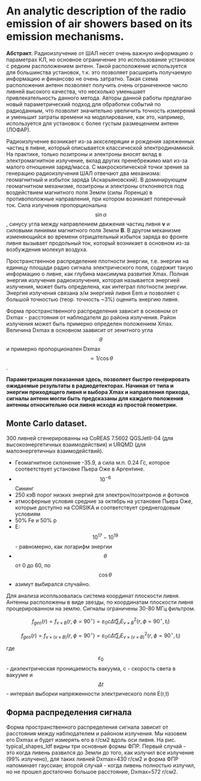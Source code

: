 # An analytic description of the radio emission of air showers based on its emission mechanisms. 

**Абстракт.** Радиоизлучение от ШАЛ несет очень важную информацию о параметрах КЛ, но основное ограничение это использование установок с редким расположением антенн. Такой расположение используется для большинства установок, т.к. это позволяет расширить получаемую информацию и финансово не очень затратно. Такая схема расположения антенн позволяет получить очень ограниченное число ливней высокого качества, что несколько уменьшает привлекательность данного метода. Авторы данной работы предлагаю новый параметрический подход для обработки событий по радиоданным, что позволит значительно увеличить точность измерений и уменьшит затраты времени на моделирование, как это, например, используется для установок с более густым размещением антенн (ЛОФАР). 

Радиоизлучение возникает из-за аккселеряции и рождения заряженных частиц в ливне, который описывается классической электродинамикой. На практике, только позитроны и электроны вносят вклад в электромагнитное излучение, вклад других пренебрежимо мал из-за малого отношения заряд/масса. С макроскопической точки зрения за генерацию радиоизлучения ШАЛ отвечают два механизма: геомагнитный и избыток заряда (Аскарьяновский). В доминирующем геомагнитном механизме, позитроны и электроны отклоняются под воздействием магнитного поля Земли (силы Лоренца) в противоположные направления, при котором возникает поперечный ток. Сила излучения пропорциональна $$\sin{\alpha}$$, синусу угла между направлением движения частиц ливня **v** и силовыми линиями магнитного поля Земли **B**. В другом механизме изменяющийся во времени отрицательный избыток заряда во фронте ливня вызывает продольный ток, который возникает в основном из-за возбуждения молекул воздуха. 

Пространственное распределение плотности энергии, т.е. энергии на единицу площади радио сигнала электрического поля, содержит такую информацию о ливне, как глубина максимума развития Xmax. Полная энергия излучения радиоизлучения, которая называется энергией излучения, может быть определена, как интеграл плотности энергии. Энергия излучения связана э/м энергией ливня Eem и позволяет с большой точностью (теор. точность ~3%) оценить энергию ливня. 

Форма пространственного распределения зависит в основном от Dxmax - расстояния от наблюдателя до района излучения. Район излучения может быть примерно определен положением Xmax. Величина Dxmax в основном заависит от зенитного угла $$\theta$$ и примерно пропорционален Dxmax $$\propto 1/\cos{\theta}$$. 

**Параметризация показанная здесь, позволяет быстро генерировать ожидаемые результаты в радиодетекторах. Начиная от типа и энергии приходящего ливня и выбора Xmax и направления прихода, сигналы антенн могли быть предсказаны для каждого положения антенны относительно оси ливня исходя из простой геометрии.**

## Monte Carlo dataset.

300 ливней сгенерированны на CoREAS 7.5602 QGSJetII-04 (для высокоэнергетичных взаимодействия) и URQMD (для малоэнергетичных взаимодействий). 
* Геомагнитное склонение -35.9, а сила м.п. 0.24 Гс, которое соответствует установке Пьера Оже в Аргентине. 
* $$10^{-6}$$ Сининг 
* 250 кэВ порог низких энергий для электрон/позитронов и фотонов
* атмосферные условия средние за октябрь на установке Пьера Оже, которые доступно на CORSIKA и соответствует среднегодовым условиям
* 50% Fe и 50% p
* E: $$10^{17}-10^{19}$$ - равномерно, как логарифм энергии
* $$\theta$$ от 0 до 60, по $$\cos{\theta}$$
* азимут выбирался случайно. 

Для анализа исопльзовалась система координат плоскости ливня. 
Антенны расположены в виде звезды, по координатам плоскости ливня процерированном на землю. 
Сигналы ограничены 30-80 МГц фильтром. 

$$f_{geo}(r)=f_{v\times B}(r,\phi=90^{\circ})=\varepsilon_{0}c\Delta t\sum_{i}E^{2}_{v\times B}(r,\phi=90^{\circ},t_{i})$$

$$f_{geo}(r)=f_{v\times(v\times B)}(r,\phi=90^{\circ})=\varepsilon_{0}c\Delta t\sum_{i}E^{2}_{v\times(v\times B)}(r,\phi=90^{\circ},t_{i})$$

где $$\varepsilon_{0}$$ - диэлектрическая проницаемость вакуума, c - скорость света в вакууме и $$\Delta t$$ - интервал выборки напряженности электрического поля E(r,t)

## Форма распределения сигнала

Форма пространственного распределения сигнала зависит от расстояния между наблюдателем и районом излучения. Мы назовем его Dxmax и будет измерять его в г/см2 вдоль оси ливня. На рис. typical_shapes_ldf видны три основные формы ФПР. Первый случай - это когда ливень развился до Земли до того, как излучил все излучение (99% излучено), для таких ливней Dxmax=430 г/см2 и форма ФПР напоминает гауссиан; второй случай - когда ливень полностью излучил, но не прошел достаточно большое расстояние, Dxmax=572 г/см2. 






